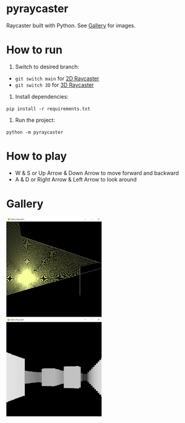 # pyraycaster
Raycaster built with Python. See [Gallery](#gallery) for images.


# How to run

1. Switch to desired branch:

* `git switch main` for [2D Raycaster](https://github.com/SnkSynthesis/pyraycaster)
* `git switch 3D` for [3D Raycaster](https://github.com/SnkSynthesis/pyraycaster/tree/3D)

1. Install dependencies:

`pip install -r requirements.txt`

1. Run the project:

`python -m pyraycaster`

# How to play

* W & S or Up Arrow & Down Arrow to move forward and backward
* A & D or Right Arrow & Left Arrow to look around

# Gallery
<img src="gallery/2d_raycaster.png" width="50%" height="50%">
<img src="gallery/3d_raycaster.png" width="50%" height="50%">

